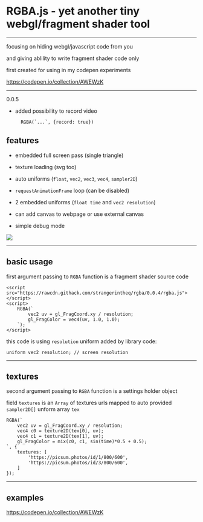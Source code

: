 # RGBA.js - yet another tiny webgl/fragment shader tool

---
 
 
 
 focusing on hiding webgl/javascript code from you 
 
 and giving ablility to write fragment shader code only
 
 first created for using in my codepen experiments 

 https://codepen.io/collection/AWEWzK




---
0.0.5

- added possibility to record video 

        RGBA(`...`, {record: true})


## features

 - embedded full screen pass (single triangle) 
 
 - texture loading (svg too)

 - auto uniforms (`float`, `vec2`, `vec3`, `vec4`, `sampler2D`)
 
 - `requestAnimationFrame` loop (can be disabled)
 
 - 2 embedded uniforms (`float time` and `vec2 resolution`)

 - can add canvas to webpage or use external canvas 

 - simple debug mode
 
 ![](https://i.stack.imgur.com/5Ny6k.png)



---

## basic usage


first argument passing to `RGBA` function is a fragment shader source code

    <script src="https://rawcdn.githack.com/strangerintheq/rgba/0.0.4/rgba.js"></script>
    <script>
        RGBA(`
            vec2 uv = gl_FragCoord.xy / resolution;
            gl_FragColor = vec4(uv, 1.0, 1.0);
        `);
    </script>

this code is using `resolution` uniform added by library code:

    uniform vec2 resolution; // screen resolution


---

## textures

second argument passing to `RGBA` function is a settings holder object

field `textures` is an `Array` of textures urls mapped to auto provided `sampler2D[]` unform array `tex`





    RGBA(`
        vec2 uv = gl_FragCoord.xy / resolution;
        vec4 c0 = texture2D(tex[0], uv);
        vec4 c1 = texture2D(tex[1], uv);
        gl_FragColor = mix(c0, c1, sin(time)*0.5 + 0.5);
    `, { 
        textures: [
            'https://picsum.photos/id/1/800/600',
            'https://picsum.photos/id/3/800/600',
        ]
    });




---

## examples


https://codepen.io/collection/AWEWzK


